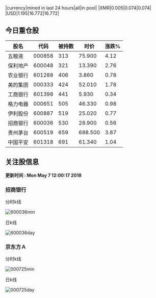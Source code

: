 |currency|mined in last 24 hours|all|in pool|
|XMR|0.005|0.074|0.074|
|USD|1.195|16.772|16.772|

## 今日重仓股 

|股名|代码|被持数|时价|涨跌%|
|---|---|---|---|---|
|五粮液|000858|313|75.900|4.12|
|保利地产|600048|321|13.390|2.76|
|农业银行|601288|406|3.860|0.78|
|美的集团|000333|424|52.010|1.78|
|工商银行|601398|441|5.930|0.34|
|格力电器|000651|505|46.330|0.98|
|伊利股份|600887|519|25.020|0.77|
|招商银行|600036|530|28.900|0.56|
|贵州茅台|600519|659|688.500|3.87|
|中国平安|601318|691|61.340|1.04|

## 关注股信息
**更新时间 : Mon May  7 12:00:17 2018**
### 招商银行 
分时k线

![600036min](http://image.sinajs.cn/newchart/min/n/sh600036.gif)

日k线

![600036day](http://image.sinajs.cn/newchart/daily/n/sh600036.gif)

### 京东方Ａ 
分时k线

![000725min](http://image.sinajs.cn/newchart/min/n/sz000725.gif)

日k线

![000725day](http://image.sinajs.cn/newchart/daily/n/sz000725.gif)
